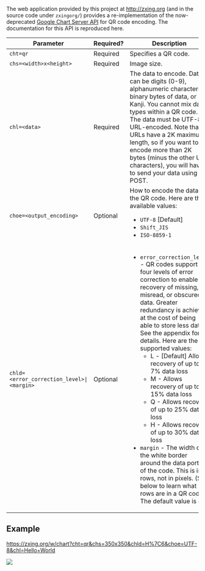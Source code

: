 The web application provided by this project at http://zxing.org (and in the source code under `zxingorg/`) provides a re-implementation of the now-deprecated [Google Chart Server API](https://google-developers.appspot.com/chart/infographics/docs/qr_codes) for QR code encoding. The documentation for this API is reproduced here.

| Parameter | Required? | Description |
| --------- | --------- | ----------- |
| `cht=qr` | Required | Specifies a QR code. |
| `chs=<width>x<height>` | Required | Image size. |
| `chl=<data>` | Required | The data to encode. Data can be digits (0-9), alphanumeric characters, binary bytes of data, or Kanji. You cannot mix data types within a QR code. The data must be UTF-8 URL-encoded. Note that URLs have a 2K maximum length, so if you want to encode more than 2K bytes (minus the other URL characters), you will have to send your data using POST. |
| `choe=<output_encoding>` | Optional | How to encode the data in the QR code. Here are the available values: <ul><li>`UTF-8` [Default]</li><li>`Shift_JIS`</li><li>`ISO-8859-1`</li></ul> |
| `chld=<error_correction_level>\|<margin>` | Optional	| <ul><li>`error_correction_level` - QR codes support four levels of error correction to enable recovery of missing, misread, or obscured data. Greater redundancy is achieved at the cost of being able to store less data. See the appendix for details. Here are the supported values: <ul><li>L - [Default] Allows recovery of up to 7% data loss</li><li>M - Allows recovery of up to 15% data loss</li><li>Q - Allows recovery of up to 25% data loss</li><li>H - Allows recovery of up to 30% data loss</li></ul></li><li>`margin` - The width of the white border around the data portion of the code. This is in rows, not in pixels. (See below to learn what rows are in a QR code.) The default value is 4.</li></ul> |

## Example

https://zxing.org/w/chart?cht=qr&chs=350x350&chld=H%7C6&choe=UTF-8&chl=Hello+World

![](https://zxing.org/w/chart?cht=qr&chs=350x350&chld=H%7C6&choe=UTF-8&chl=Hello+World)